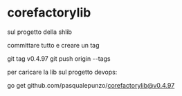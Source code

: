 # corefactorylib

sul progetto della shlib

committare tutto e creare un tag

git tag v0.4.97
git push origin --tags

per caricare la lib sul progetto devops:

go get github.com/pasqualepunzo/corefactorylib@v0.4.97